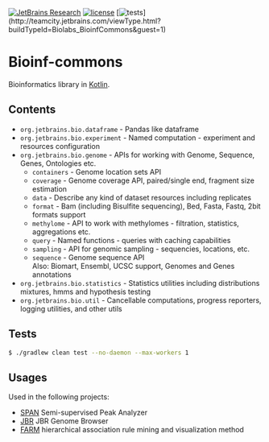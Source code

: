 [![JetBrains Research](https://jb.gg/badges/research.svg)](https://confluence.jetbrains.com/display/ALL/JetBrains+on+GitHub)
[![license](https://img.shields.io/github/license/mashape/apistatus.svg)](https://opensource.org/licenses/MIT)
[![tests](http://teamcity.jetbrains.com/app/rest/builds/buildType:(id:Biolabs_BioinfCommons)/statusIcon.svg)](http://teamcity.jetbrains.com/viewType.html?buildTypeId=Biolabs_BioinfCommons&guest=1)

Bioinf-commons
==============
Bioinformatics library in [Kotlin](https://kotlinlang.org).

Contents
--------

* `org.jetbrains.bio.dataframe` - Pandas like dataframe
* `org.jetbrains.bio.experiment` - Named computation - experiment and resources configuration
* `org.jetbrains.bio.genome` - APIs for working with Genome, Sequence, Genes, Ontologies etc.
    * `containers` - Genome location sets API
    * `coverage` - Genome coverage API, paired/single end, fragment size estimation
    * `data` - Describe any kind of dataset resources including replicates
    * `format` - Bam (including Bisulfite sequencing), Bed, Fasta, Fastq, 2bit formats support
    * `methylome` - API to work with methylomes - filtration, statistics, aggregations etc.
    * `query` - Named functions - queries with caching capabilities
    * `sampling` - API for genomic sampling - sequencies, locations, etc.
    * `sequence` - Genome sequence API<br/>
      Also: Biomart, Ensembl, UCSC support, Genomes and Genes annotations
* `org.jetbrains.bio.statistics` - Statistics utilities including distributions mixtures, hmms and hypothesis testing
* `org.jetbrains.bio.util` - Cancellable computations, progress reporters, logging utilities, and other utils

Tests
-----

   ```bash
   $ ./gradlew clean test --no-daemon --max-workers 1
   ```

Usages
------
Used in the following projects: 
* [SPAN](https://github.com/JetBrains-Research/span) Semi-supervised Peak Analyzer
* [JBR](https://github.com/JetBrains-Research/jbr) JBR Genome Browser
* [FARM](https://github.com/JetBrains-Research/fishbone) hierarchical association rule mining and visualization method

